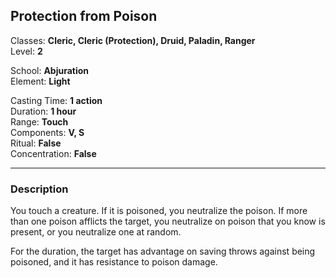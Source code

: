 ## Protection from Poison

Classes: **Cleric, Cleric (Protection), Druid, Paladin, Ranger**  
Level: **2**  

School: **Abjuration**  
Element: **Light**  

Casting Time: **1 action**  
Duration: **1 hour**  
Range: **Touch**  
Components: **V, S**  
Ritual: **False**  
Concentration: **False**  

------

### Description

You touch a creature. If it is poisoned, you neutralize the poison. If more than one poison afflicts the target, you neutralize on poison that you know is present, or you neutralize one at random.

For the duration, the target has advantage on saving throws against being poisoned, and it has resistance to poison damage.